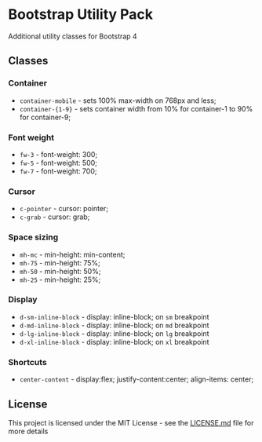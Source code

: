 # Bootstrap Utility Pack
Additional utility classes for Bootstrap 4

## Classes
### Container
* `container-mobile` - sets 100% max-width on 768px and less;
* `container-{1-9}` - sets container width from 10% for container-1 to 90% for container-9;
### Font weight
* `fw-3` - font-weight: 300;
* `fw-5` - font-weight: 500;
* `fw-7` - font-weight: 700;
### Cursor
* `c-pointer` - cursor: pointer;
* `c-grab` - cursor: grab;
### Space sizing
* `mh-mc` - min-height: min-content;
* `mh-75` - min-height: 75%;
* `mh-50` - min-height: 50%;
* `mh-25` - min-height: 25%;
### Display
* `d-sm-inline-block` - display: inline-block; on `sm` breakpoint
* `d-md-inline-block` - display: inline-block; on `md` breakpoint
* `d-lg-inline-block` - display: inline-block; on `lg` breakpoint
* `d-xl-inline-block` - display: inline-block; on `xl` breakpoint
### Shortcuts
* `center-content` - display:flex; justify-content:center; align-items: center;

## License

This project is licensed under the MIT License - see the [LICENSE.md](LICENSE.md) file for more details